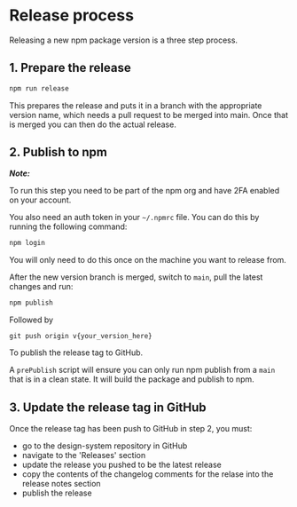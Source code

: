 # Release process

Releasing a new npm package version is a three step process.

## 1. Prepare the release

```sh
npm run release
```

This prepares the release and puts it in a branch with the appropriate version name, which needs a pull request to be merged into main. Once that is merged you can then do the actual release.

## 2. Publish to npm

**_Note:_**

To run this step you need to be part of the npm org and have 2FA enabled on your account.

You also need an auth token in your `~/.npmrc` file. You can do this by running the following command:

```sh
npm login
```

You will only need to do this once on the machine you want to release from.

After the new version branch is merged, switch to `main`, pull the latest changes and run:

```sh
npm publish
```

Followed by

```
git push origin v{your_version_here}
```

To publish the release tag to GitHub.

A `prePublish` script will ensure you can only run npm publish from a `main` that is in a clean state. It will build the package and publish to npm.

## 3. Update the release tag in GitHub

Once the release tag has been push to GitHub in step 2, you must:

- go to the design-system repository in GitHub
- navigate to the 'Releases' section
- update the release you pushed to be the latest release
- copy the contents of the changelog comments for the relase into the release notes section
- publish the release
